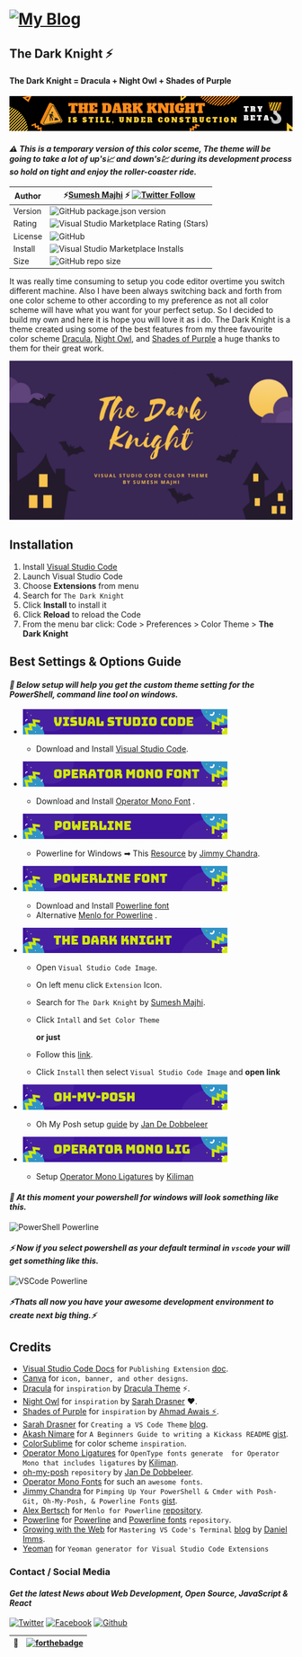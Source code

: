 # [![My Blog](https://img.shields.io/badge/my%20blog%20%E2%9A%A1-%E2%9E%A1-blueviolet)](https://www.majhirockzz.me/)

## The Dark Knight ⚡

#### The Dark Knight = Dracula  + Night Owl + Shades of Purple 

![construction](./assets/uc.png)

#### *⚠ This is a temporary version of this color sceme, The theme will be going to take a lot of up's📈 and down's💹 during its development process so hold on tight and enjoy the roller-coaster ride.*

Author | ⚡[Sumesh Majhi](https://github.com/MajhiRockzZ) ⚡ [![Twitter Follow](https://img.shields.io/twitter/follow/MajhiRockzZ?style=social)](https://twitter.com/MajhiRockzZ)
------------ | -------------
Version | ![GitHub package.json version](https://img.shields.io/github/package-json/v/MajhiRockzZ/the-dark-knight)
Rating | ![Visual Studio Marketplace Rating (Stars)](https://img.shields.io/visual-studio-marketplace/stars/MajhiRockzZ.the-dark-knight)
License | ![GitHub](https://img.shields.io/github/license/MajhiRockzZ/the-dark-knight)
Install | ![Visual Studio Marketplace Installs](https://img.shields.io/visual-studio-marketplace/i/MajhiRockzZ.the-dark-knight)
Size | ![GitHub repo size](https://img.shields.io/github/repo-size/MajhiRockzZ/the-dark-knight)

It was really time consuming to setup you code editor overtime you switch different machine. Also I have been always switching back and forth from one color scheme to other according to my preference as not all color scheme will have what you want for your perfect setup. So I decided to build my own and here it is hope you will love it as i do. The Dark Knight is a theme created using some of the best features from my three favourite color scheme [Dracula](https://github.com/dracula/visual-studio-code), [Night Owl](https://github.com/sdras/night-owl-vscode-theme), and [Shades of Purple](https://github.com/ahmadawais/shades-of-purple-vscode) a huge thanks to them for their great work.

![main](./assets/main.gif)

## Installation

1. Install [Visual Studio Code](https://code.visualstudio.com/)
2. Launch Visual Studio Code
3. Choose **Extensions** from menu
4. Search for `The Dark Knight`
5. Click **Install** to install it
6. Click **Reload** to reload the Code
7. From the menu bar click: Code > Preferences > Color Theme > **The Dark Knight**

## Best Settings & Options Guide

#### *📌 Below setup will help you get the custom theme setting for the PowerShell, command line tool on windows.*

* ![Visual Studio Code Image](./assets/config/1.png)
  * Download and Install [Visual Studio Code](https://code.visualstudio.com/).

* ![Operator Mono Font](./assets/config/2.png)
  * Download and Install [Operator Mono Font](https://www.typography.com/fonts/operator/styles) .
* ![Powerline](./assets/config/3.png)
  * Powerline for Windows ➡ This [Resource](https://gist.github.com/jchandra74/5b0c94385175c7a8d1cb39bc5157365e) by [Jimmy Chandra](https://github.com/jchandra74).
* ![Powerline font](./assets/config/4.png)
  * Download and Install [Powerline font](https://github.com/powerline/fonts)
  * Alternative [Menlo for Powerline](https://github.com/abertsch/Menlo-for-Powerline) .
* ![The Dark Knight](./assets/config/5.png)
  * Open ``Visual Studio Code Image``.
  * On left menu click ``Extension`` Icon.
  * Search for ``The Dark Knight`` by [Sumesh Majhi](https://github.com/MajhiRockzZ).
  * Click ``Intall`` and ``Set Color Theme``

    **or just**
  * Follow this [link](http://bit.ly/vsce-the-dark-knight).
  * Click ``Install`` then select ``Visual Studio Code Image`` and **open link**
* ![Oh My Posh](./assets/config/6.png)
  * Oh My Posh setup [guide](https://github.com/JanDeDobbeleer/oh-my-posh) by [Jan De Dobbeleer](https://github.com/JanDeDobbeleer)
* ![Operator Mono Lig](./assets/config/7.png)
  * Setup [Operator Mono Ligatures](https://github.com/kiliman/operator-mono-lig) by [Kiliman](https://github.com/kiliman)

#### *💝 At this moment your powershell for windows will look something like this.*
![PowerShell Powerline](https://media.giphy.com/media/hos6pCnAc8GtvE3f9c/giphy.gif)

#### *⚡ Now if you select powershell as your default terminal in ``vscode`` your will get something like this.*
![VSCode Powerline](https://media.giphy.com/media/SSF1ZcTzI801AUIopA/giphy.gif)

#### *⚡Thats all now you have your awesome development environment to create next big thing.⚡*

## Credits

* [Visual Studio Code Docs](https://code.visualstudio.com/docs) for ``Publishing Extension`` [doc](https://code.visualstudio.com/api/working-with-extensions/publishing-extension).
* [Canva](https://www.canva.com/) for ``icon, banner, and other designs``.
* [Dracula](https://github.com/dracula/visual-studio-code) for ``inspiration`` by [Dracula Theme](https://github.com/dracula) ⚡.
* [Night Owl](https://github.com/sdras/night-owl-vscode-theme) for ``inspiration`` by [Sarah Drasner](https://github.com/sdras) ❤.
* [Shades of Purple](https://github.com/ahmadawais/shades-of-purple-vscode) for ``inspiration`` by [Ahmad Awais ⚡️](https://github.com/ahmadawais).
* [Sarah Drasner](https://css-tricks.com/author/sdrasner/) for ``Creating a VS Code Theme`` [blog](https://css-tricks.com/creating-a-vs-code-theme/).
* [Akash Nimare](https://github.com/akashnimare) for ``A Beginners Guide to writing a Kickass README`` [gist](https://gist.github.com/akashnimare/7b065c12d9750578de8e705fb4771d2f).
* [ColorSublime](https://colorsublime.github.io/) for color scheme ``inspiration``.
* [Operator Mono Ligatures](https://github.com/kiliman/operator-mono-lig) for ``OpenType fonts generate  for Operator Mono that includes ligatures`` by [Kiliman](https://github.com/kiliman).
* [oh-my-posh](https://github.com/JanDeDobbeleer/oh-my-posh) ``repository`` by [Jan De Dobbeleer](https://github.com/JanDeDobbeleer).
* [Operator Mono Fonts](https://www.typography.com/fonts/operator/styles) for such an ``awesome fonts``.
* [Jimmy Chandra](https://gist.github.com/jchandra74) for ``Pimping Up Your PowerShell & Cmder with Posh-Git, Oh-My-Posh, & Powerline Fonts`` [gist](https://gist.github.com/jchandra74/5b0c94385175c7a8d1cb39bc5157365e).
* [Alex Bertsch](https://github.com/abertsch) for ``Menlo for Powerline`` [repository](https://github.com/abertsch/Menlo-for-Powerline).
* [Powerline](https://github.com/powerline) for [Powerline](https://github.com/powerline/powerline) and [Powerline fonts](https://github.com/powerline/fonts) ``repository``.
* [Growing with the Web](https://www.growingwiththeweb.com/) for ``Mastering VS Code's Terminal`` [blog](https://www.growingwiththeweb.com/2017/03/mastering-vscodes-terminal.html) by [Daniel Imms](https://www.growingwiththeweb.com/p/about.html).
* [Yeoman](https://yeoman.io/) for ``Yeoman generator for Visual Studio Code Extensions``

### Contact / Social Media

#### *Get the latest News about Web Development, Open Source, JavaScript & React*

[![Twitter](https://github.frapsoft.com/social/twitter.png)](https://www.twitter.com/MajhiRockzZ)
[![Facebook](https://github.frapsoft.com/social/facebook.png)](https://www.facebook.com/sumesh.majhi.5)
[![Github](https://github.frapsoft.com/social/github.png)](https://github.com/MajhiRockzZ)


  📌| [![forthebadge](https://forthebadge.com/images/badges/built-with-love.svg)](https://forthebadge.com)
------------ | -------------
